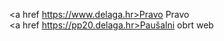 <a href https://www.delaga.hr>Pravo Pravo</a>  <br>
<a href https://pp20.delaga.hr>Paušalni obrt web </a>
